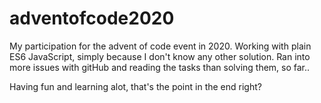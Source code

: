 # adventofcode2020
My participation for the advent of code event in 2020.
Working with plain ES6 JavaScript, simply because I don't know any other solution.
Ran into more issues with gitHub and reading the tasks than solving them, so far..

Having fun and learning alot, that's the point in the end right?
